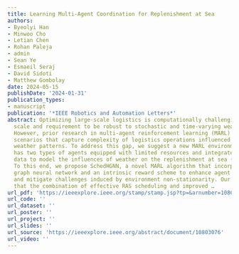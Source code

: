 ```yaml
---
title: Learning Multi-Agent Coordination for Replenishment at Sea
authors:
- Byeolyi Han
- Minwoo Cho
- Letian Chen
- Rohan Paleja
- admin
- Sean Ye
- Esmaeil Seraj
- David Sidoti
- Matthew Gombolay
date: 2024-05-15
publishDate: '2024-01-31'
publication_types:
- manuscript
publication: '*IEEE Robotics and Automation Letters*'
abstract: Optimizing large-scale logistics is computationally challenging due to its
  scale and requirement to be robust to stochastic and time-varying weather disturbances.
  However, prior research in multi-agent reinforcement learning (MARL) does not address
  scenarios that capture complexity of logistics operations influenced by dynamic
  weather patterns. To address this gap, we suggest a new MARL environment,  that
  has two types of agents equipped with limited resources and integrates real wave
  data to model the influences of weather on the replenishment at sea (RAS) operation.
  To this end, we propose SchedHGNN, a novel MARL algorithm that incorporates a heterogeneous
  graph neural network and an intrinsic reward scheme to enhance agent coordination
  and mitigate challenges induced by environment non-stationarity. Our results show
  that the combination of effective RAS scheduling and improved …
url_pdf: 'https://ieeexplore.ieee.org/stamp/stamp.jsp?tp=&arnumber=10803076'
url_code: ''
url_dataset: ''
url_poster: ''
url_project: ''
url_slides: ''
url_source: 'https://ieeexplore.ieee.org/abstract/document/10803076'
url_video: ''
---
```

